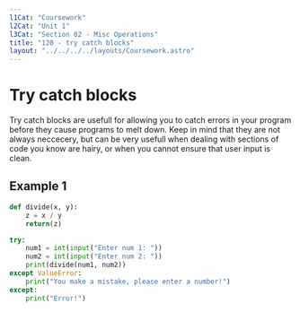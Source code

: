 ```yaml
---
l1Cat: "Coursework"
l2Cat: "Unit 1"
l3Cat: "Section 02 - Misc Operations"
title: "120 - try catch blocks"
layout: "../../../../layouts/Coursework.astro"
---
```


# Try catch blocks
Try catch blocks are usefull for allowing you to catch errors in your program before they cause programs to melt down. Keep in mind that they are not always neccecery, but can be very usefull when dealing with sections of code you know are hairy, or when you cannot ensure that user input is clean.

## Example 1
```python
def divide(x, y):
    z = x / y
    return(z)

try:
    num1 = int(input("Enter num 1: "))
    num2 = int(input("Enter num 2: "))
    print(divide(num1, num2))
except ValueError:
    print("You make a mistake, please enter a number!")
except:
    print("Error!")
```
